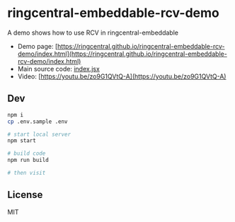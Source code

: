 # ringcentral-embeddable-rcv-demo

A demo shows how to use RCV in ringcentral-embeddable

* Demo page: [https://ringcentral.github.io/ringcentral-embeddable-rcv-demo/index.html](https://ringcentral.github.io/ringcentral-embeddable-rcv-demo/index.html)
* Main source code: [index.jsx](src/client/index.jsx)
* Video: [https://youtu.be/zo9G1QVtQ-A](https://youtu.be/zo9G1QVtQ-A)

## Dev

```bash
npm i
cp .env.sample .env

# start local server
npm start

# build code
npm run build

# then visit
```

## License

MIT
